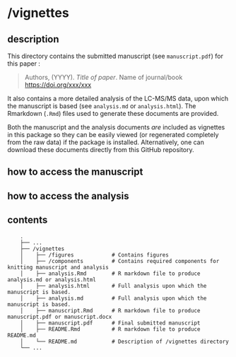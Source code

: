 
<!-- README.md is generated from README.Rmd. Please edit that file -->

# /vignettes

## description

This directory contains the submitted manuscript (see `manuscript.pdf`)
for this paper :

> Authors, (YYYY). *Title of paper*. Name of journal/book
> <https://doi.org/xxx/xxx>

It also contains a more detailed analysis of the LC-MS/MS data, upon
which the manuscript is based (see `analysis.md` or `analysis.html`).
The Rmarkdown (`.Rmd`) files used to generate these documents are
provided.

Both the manuscript and the analysis documents *are* included as
vignettes in this package so they can be easily viewed (or regenerated
completely from the raw data) if the package is installed.
Alternatively, one can download these documents directly from this
GitHub repository.

## how to access the manuscript

## how to access the analysis

## contents

``` 
    .
    ├── ...
    ├── /vignettes
    │    ├── /figures            # Contains figures
    │    ├── /components         # Contains required components for knitting manuscript and analysis
    │    ├── analysis.Rmd        # R markdown file to produce analysis.md or analysis.html
    │    ├── analysis.html       # Full analysis upon which the manuscript is based.
    │    ├── analysis.md         # Full analysis upon which the manuscript is based.
    │    ├── manuscript.Rmd      # R markdown file to produce manuscript.pdf or manuscript.docx
    │    ├── manuscript.pdf      # Final submitted manuscript
    │    ├── README.Rmd          # R markdown file to produce README.md
    │    └── README.md           # Description of /vignettes directory
    └── ...
```
